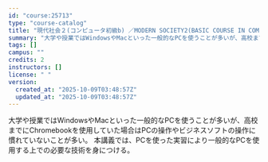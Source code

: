 ```yaml
---
id: "course:25713"
type: "course-catalog"
title: "現代社会２(コンピュータ初級b) ／MODERN SOCIETY2(BASIC COURSE IN COMPUTER APPLICATIONS (B))"
summary: "大学や授業ではWindowsやMacといった一般的なPCを使うことが多いが、高校までにChromebookを使用していた場合はPCの操作やビジネスソフトの操作に慣れていないことが多い。 本講義では、PCを使った実習により一般的なPCを使用す…"
tags: []
campus: ""
credits: 2
instructors: []
license: " "
version:
  created_at: "2025-10-09T03:48:57Z"
  updated_at: "2025-10-09T03:48:57Z"
---
```


大学や授業ではWindowsやMacといった一般的なPCを使うことが多いが、高校までにChromebookを使用していた場合はPCの操作やビジネスソフトの操作に慣れていないことが多い。 本講義では、PCを使った実習により一般的なPCを使用する上での必要な技術を身につける。
